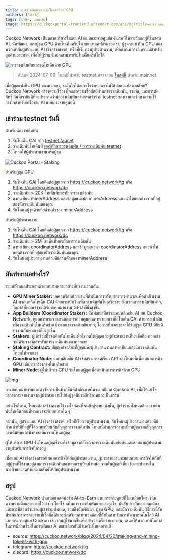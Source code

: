 ```yaml
---
title: การวางเดิมพันและขุดโทเค็นด้วย GPU
authors: [lark]
tags: [บริษัท, แผนงาน]
image: https://cuckoo-portal-frontend.onrender.com/api/og?title=การวางเดิมพันและขุดโทเค็นด้วย GPU
---
```


Cuckoo Network เป็นตลาดบริการโมเดล AI แบบกระจายศูนย์แห่งแรกที่ให้รางวัลแก่ผู้ที่ชื่นชอบ AI, นักพัฒนา, และผู้ขุด GPU ด้วยโทเค็นคริปโต บนแพลตฟอร์มของเรา, ผู้ขุดจะแบ่งปัน GPU ของพวกเขากับผู้สร้างแอป AI เชิงสร้างสรรค์, หรือที่เรียกว่าผู้ประสานงาน, เพื่อดำเนินการวิเคราะห์สำหรับลูกค้าปลายทาง, เพื่อให้ผู้ร่วมทั้งหมดสามารถรับโทเค็นคริปโตได้

![การวางเดิมพันและขุดโทเค็นด้วย GPU](https://cuckoo-network.b-cdn.net/staking-and-mining-tokens.webp "การวางเดิมพันและขุดโทเค็นด้วย GPU")

> อัปเดต 2024-07-09: โพสต์นี้สำหรับ testnet ตรวจสอบ [โพสต์นี้](/blog/2024/07/15/cuckoo-network-mining-gpu-july-2024) สำหรับ mainnet

เมื่อผู้ขุดแบ่งปัน GPU ของพวกเขา, จะมั่นใจได้อย่างไรว่าพวกเขาไม่ได้ปลอมแปลงผลลัพธ์? Cuckoo Network สร้างความไว้วางใจและความซื่อสัตย์ผ่านการวางเดิมพัน, รางวัล, และการตัดสิทธิ์ วันนี้เรายินดีที่จะประกาศว่านักวางเดิมพันสามารถเข้าร่วม testnet ของเราและรักษาความไว้วางใจสำหรับเครือข่าย AI แบบกระจายศูนย์นี้

## **เข้าร่วม testnet วันนี้**

สำหรับนักวางเดิมพัน

1. รับโทเค็น CAI จาก [testnet faucet](https://cuckoo.network/portal/faucet)
2. วางเดิมพันโทเค็นที่ [พอร์ทัลการวางเดิมพัน / การวางเดิมพัน testnet](https://cuckoo.network/portal/staking/testnet)
3. โหวตให้ผู้ประสานงานหรือผู้ขุด

![Cuckoo Portal - Staking](https://cuckoo-network.b-cdn.net/staking-portal-screenshot.webp "Cuckoo Portal - Staking")

สำหรับผู้ขุด GPU

1. รับโทเค็น CAI โดยติดต่อผู้ดูแลจาก https://cuckoo.network/tg หรือ https://cuckoo.network/dc
2. วางเดิมพัน > 20K โทเค็นที่พอร์ทัลการวางเดิมพัน
3. ลงทะเบียน minerAddress และข้อมูลแนะนำ minerAddress แนะนำให้แตกต่างจากที่อยู่ของนักวางเดิมพันของคุณ
4. รันโหนดผู้ขุดด้วยคีย์ส่วนตัวของ minerAddress

สำหรับผู้ประสานงาน

1. รับโทเค็น CAI โดยติดต่อผู้ดูแลจาก https://cuckoo.network/tg หรือ https://cuckoo.network/dc
2. วางเดิมพัน > 2M โทเค็นที่พอร์ทัลการวางเดิมพัน
3. ลงทะเบียน coordinatorAddress และข้อมูลแนะนำ coordinatorAddress แนะนำให้แตกต่างจากที่อยู่ของนักวางเดิมพันของคุณ
4. รันโหนดผู้ประสานงานด้วยคีย์ส่วนตัวของ minerAddress

## **มันทำงานอย่างไร?**

ระบบทั้งหมดประกอบด้วยบทบาทหลายอย่างที่ทำงานร่วมกัน:

- **GPU Miner Staker:** บุคคลหรือหน่วยงานที่ดำเนินการทรัพยากรการคำนวณเพื่อดำเนินงาน AI พวกเขาถือโทเค็น CAI ด้วยกระเป๋าเงินเพื่อวางเดิมพันในเครือข่าย ยิ่งพวกเขาวางเดิมพันมาก, โอกาสที่พวกเขาจะได้รับมอบหมายงาน GPU ก็ยิ่งสูงขึ้น
- **App Builders (Coordinator Staker):** นักพัฒนาที่สร้างแอปพลิเคชัน AI บน Cuckoo Network, ดูแลการกระจายงานและการควบคุมคุณภาพ พวกเขาถือโทเค็น CAI ด้วยกระเป๋าเงินเพื่อวางเดิมพันในเครือข่าย ยิ่งพวกเขาวางเดิมพันมาก, โอกาสที่พวกเขาจะได้รับผู้ขุด GPU ที่ยินดีทำงานกับพวกเขาก็ยิ่งสูงขึ้น
- **Stakers:** ผู้เข้าร่วมที่วางเดิมพันโทเค็นเพื่อโหวตให้ผู้ขุดและผู้ประสานงานที่น่าเชื่อถือ พวกเขาจะได้รับรางวัลสำหรับการวางเดิมพันของพวกเขา
- **Staking Contract:** สัญญาอัจฉริยะที่ผู้ขุดและผู้ประสานงานลงทะเบียนและนักวางเดิมพันโหวตให้พวกเขา
- **Coordinator Node**: แอปพลิเคชัน AI เชิงสร้างสรรค์เรียก API ของโหนดนี้เพื่อเสนอภารกิจ GPU เช่นการสร้างภาพในเครือข่าย
- **Miner Node**: ผู้ให้บริการ GPU รันโหนดผู้ขุดเพื่อดำเนินการภารกิจด้วย GPU

![img](https://cuckoo-network.b-cdn.net/cuckoo-staking@2x.webp)

การมอบหมายงานและตัวจัดการเป็นฟังก์ชันที่สำคัญภายในระบบนิเวศ Cuckoo AI, เพื่อให้แน่ใจว่าการกระจายงานจากผู้ประสานงานไปยังผู้ขุดมีประสิทธิภาพและเป็นธรรม

อย่างไรก็ตาม, โหนดต้องสร้างความไว้วางใจก่อนที่จะเข้าสู่ระบบ ดังนั้น, ผู้เข้าร่วมทั้งหมดต้องวางเดิมพันโทเค็นก่อนที่พวกเขาจะรับบทบาทใด ๆ

จากนั้น, ผู้สร้างแอป AI เชิงสร้างสรรค์, หรือที่เรียกว่าผู้ประสานงาน, รันโหนดผู้ประสานงานด้วยคีย์ส่วนตัวที่มีที่อยู่ที่ได้ลงทะเบียนกับสัญญาการวางเดิมพัน โหนดนี้อ่านการลงทะเบียนผู้ขุดจากสัญญาการวางเดิมพันและฟังคำขอที่มาจากโหนดผู้ขุด

ผู้ให้บริการ GPU รันโหนดผู้ขุดซึ่งจะดึงข้อมูลจากสัญญาการวางเดิมพันเช่นกันและสอบถามผู้ประสานงานสำหรับภารกิจที่ค้างอยู่

เมื่อแอป AI เชิงสร้างสรรค์เสนอภารกิจให้กับผู้ประสานงาน, ผู้ประสานงานจะมอบหมายภารกิจให้กับที่อยู่ผู้ขุดที่ใช้งานอยู่ตามการวางเดิมพันของพวกเขาเป็นน้ำหนัก จากนั้นผู้ขุดที่เกี่ยวข้องจะทำงานในภารกิจและสุดท้ายส่งผลลัพธ์ให้กับผู้ประสานงาน

## **สรุป**

Cuckoo Network นำเสนอแพลตฟอร์ม AI-to-Earn แบบกระจายศูนย์ที่ไม่เหมือนใคร, เน้นความร่วมมือและความไว้วางใจ โดยใช้กลไกการวางเดิมพันและแรงจูงใจ, มันรับประกันความถูกต้องและการมีส่วนร่วมของผู้เข้าร่วมทั้งหมด, รวมถึงนักพัฒนา, ผู้ขุด GPU, และนักวางเดิมพัน วิธีการนี้รับประกันการกระจายงานที่เชื่อถือได้และส่งเสริมสภาพแวดล้อมที่ยั่งยืนสำหรับการพัฒนาเทคโนโลยี AI แบบกระจายศูนย์ Cuckoo เชิญชวนผู้ใช้มากขึ้นเพื่อสำรวจเครือข่ายของตน, เสนอให้พวกเขามีโอกาสในการมีส่วนร่วมในการพัฒนา AI ขณะเดียวกันก็รับคริปโตเคอเรนซี

- source: https://cuckoo.network/blog/2024/04/20/staking-and-mining-tokens-with-gpu
- telegram: https://cuckoo.network/tg
- discord: https://cuckoo.network/dc
